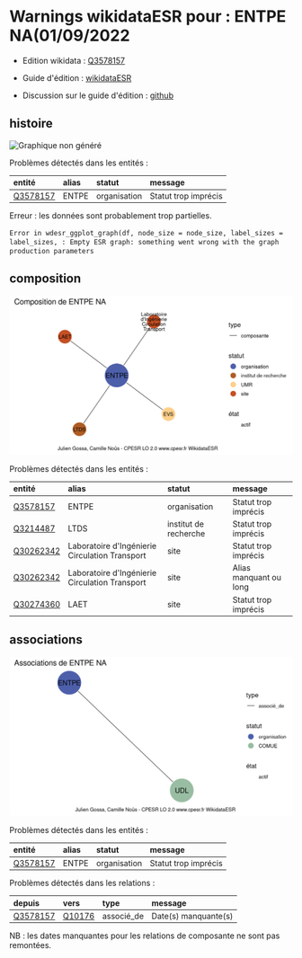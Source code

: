 Warnings wikidataESR pour : ENTPE NA(01/09/2022
================

- Edition wikidata : [Q3578157](https://www.wikidata.org/wiki/Q3578157)
- Guide d'édition : [wikidataESR](https://github.com/cpesr/wikidataESR/)

- Discussion sur le guide d'édition : [github](https://github.com/cpesr/wikidataESR/issues)



## histoire 

![Graphique non généré](Q3578157-histoire.png) 

Problèmes détectés dans les entités :

|entité                                             |alias |statut       |message              |
|:--------------------------------------------------|:-----|:------------|:--------------------|
|[Q3578157](https://www.wikidata.org/wiki/Q3578157) |ENTPE |organisation |Statut trop imprécis |

 


Erreur : les données sont probablement trop partielles.
```
Error in wdesr_ggplot_graph(df, node_size = node_size, label_sizes = label_sizes, : Empty ESR graph: something went wrong with the graph production parameters

``` 



## composition 

![Graphique non généré](Q3578157-composition.png) 

Problèmes détectés dans les entités :

|entité                                               |alias                                          |statut                |message                |
|:----------------------------------------------------|:----------------------------------------------|:---------------------|:----------------------|
|[Q3578157](https://www.wikidata.org/wiki/Q3578157)   |ENTPE                                          |organisation          |Statut trop imprécis   |
|[Q3214487](https://www.wikidata.org/wiki/Q3214487)   |LTDS                                           |institut de recherche |Statut trop imprécis   |
|[Q30262342](https://www.wikidata.org/wiki/Q30262342) |Laboratoire d'Ingénierie Circulation Transport |site                  |Statut trop imprécis   |
|[Q30262342](https://www.wikidata.org/wiki/Q30262342) |Laboratoire d'Ingénierie Circulation Transport |site                  |Alias manquant ou long |
|[Q30274360](https://www.wikidata.org/wiki/Q30274360) |LAET                                           |site                  |Statut trop imprécis   |

 



## associations 

![Graphique non généré](Q3578157-associations.png) 

Problèmes détectés dans les entités :

|entité                                             |alias |statut       |message              |
|:--------------------------------------------------|:-----|:------------|:--------------------|
|[Q3578157](https://www.wikidata.org/wiki/Q3578157) |ENTPE |organisation |Statut trop imprécis |

Problèmes détectés dans les relations :

|depuis                                             |vers                                           |type       |message              |
|:--------------------------------------------------|:----------------------------------------------|:----------|:--------------------|
|[Q3578157](https://www.wikidata.org/wiki/Q3578157) |[Q10176](https://www.wikidata.org/wiki/Q10176) |associé_de |Date(s) manquante(s) |

NB : les dates manquantes pour les relations de composante ne sont pas remontées. 

